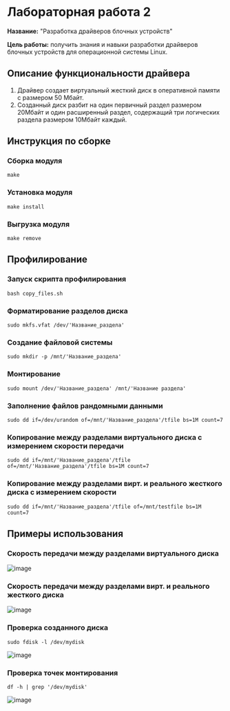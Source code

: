 # Лабораторная работа 2

**Название:** "Разработка драйверов блочных устройств"

**Цель работы:** получить знания и навыки разработки драйверов блочных устройств для операционной системы Linux.

## Описание функциональности драйвера

1. Драйвер создает виртуальный жесткий диск в оперативной  памяти с размером 50 Мбайт. 
2. Созданный диск разбит на один первичный раздел размером 20Мбайт и один расширенный раздел, содержащий три логических раздела размером 10Мбайт каждый.

## Инструкция по сборке
### Сборка модуля
```
make
```
### Установка модуля
```
make install
```
### Выгрузка модуля
```
make remove
```
## Профилирование
### Запуск скрипта профилирования
```
bash copy_files.sh
```
### Форматирование разделов диска
```
sudo mkfs.vfat /dev/'Название_раздела'
```
### Создание файловой системы
```
sudo mkdir -p /mnt/'Название_раздела'
```
### Монтирование
```
sudo mount /dev/'Название_раздела' /mnt/'Название раздела'
```
### Заполнение файлов рандомными данными
```
sudo dd if=/dev/urandom of=/mnt/'Название_раздела'/tfile bs=1M count=7
```
### Копирование между разделами виртуального диска с измерением скорости передачи
```
sudo dd if=/mnt/'Название_раздела'/tfile of=/mnt/'Название_раздела'/tfile bs=1M count=7
```
### Копирование между разделами вирт. и реального жесткого диска с измерением скорости
```
sudo dd if=/mnt/'Название_раздела'/tfile of=/mnt/testfile bs=1M count=7
```
## Примеры использования
### Скорость передачи между разделами виртуального диска
![image](https://user-images.githubusercontent.com/56157675/117960353-1ae1fd00-b347-11eb-8015-51903aec0ade.png)
### Скорость передачи между разделами вирт. и реального жесткого диска
![image](https://user-images.githubusercontent.com/56157675/117960498-3c42e900-b347-11eb-8e10-1acec4b836a2.png)
### Проверка созданного диска
```
sudo fdisk -l /dev/mydisk
```
![image](https://user-images.githubusercontent.com/56157675/117960713-7a400d00-b347-11eb-9267-2685c16c40d5.png)
### Проверка точек монтирования
```
df -h | grep '/dev/mydisk'
```
![image](https://user-images.githubusercontent.com/56157675/117960884-af4c5f80-b347-11eb-98f0-2b845f0fcd49.png)

